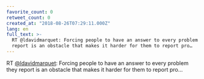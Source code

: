 ```yaml
---
favorite_count: 0
retweet_count: 0
created_at: "2018-08-26T07:29:11.000Z"
lang: en
full_text: >-
  RT @ldavidmarquet: Forcing people to have an answer to every problem they
  report is an obstacle that makes it harder for them to report pro…
---
```


RT [@ldavidmarquet](https://twitter.com/ldavidmarquet): Forcing people to have
an answer to every problem they report is an obstacle that makes it harder for
them to report pro…
